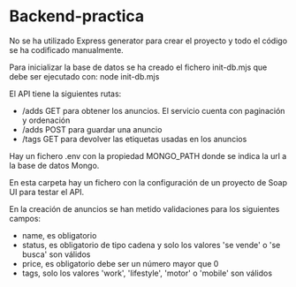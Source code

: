 # Backend-practica

No se ha utilizado Express generator para crear el proyecto y todo el código se ha codificado manualmente.

Para inicializar la base de datos se ha creado el fichero init-db.mjs que debe ser ejecutado con: node init-db.mjs

El API tiene la siguientes rutas:
* /adds GET para obtener los anuncios. El servicio cuenta con paginación y ordenación
* /adds POST para guardar una anuncio
* /tags GET para devolver las etiquetas usadas en los anuncios

Hay un fichero .env con la propiedad MONGO_PATH donde se indica la url a la base de datos Mongo.

En esta carpeta hay un fichero con la configuración de un proyecto de Soap UI para testar el API.

En la creación de anuncios se han metido validaciones para los siguientes campos:
* name, es obligatorio
* status, es obligatorio de tipo cadena y solo los valores 'se vende' o 'se busca' son válidos
* price, es obligatorio debe ser un número mayor que 0
* tags, solo los valores 'work', 'lifestyle', 'motor' o 'mobile' son válidos
